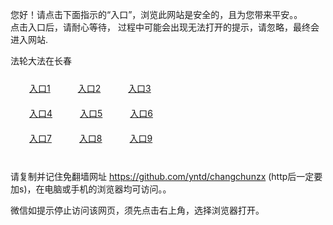 您好！请点击下面指示的“入口”，浏览此网站是安全的，且为您带来平安。。 <br/>
点击入口后，请耐心等待， 过程中可能会出现无法打开的提示，请忽略，最终会进入网站. </br>

法轮大法在长春<br/>
<div style="padding:10px"><a style="margin:20px" target="_blank" href="https://do76a94dkw0at.cloudfront.net/2Qpsp?mwofydvy" id="ccLink1" rel="nofollow">入口1</a> <a target="_blank" style="margin:20px" href="https://d32dc2v0aouzjv.cloudfront.net/2Qpsp?kpdgbcrs" id="ccLink2" rel="nofollow">入口2</a> <a style="margin:20px" target="_blank" href="https://d2rzh8m7m2iqfq.cloudfront.net/2Qpsp?wmenm" id="ccLink3" rel="nofollow">入口3</a></div>

<div style="padding:10px" ><a style="margin:20px" target="_blank" href="https://do76a94dkw0at.cloudfront.net/2Qpsp?mwofydvy" id="ccLink4" rel="nofollow">入口4</a> <a style="margin:20px" href="https://d32dc2v0aouzjv.cloudfront.net/2Qpsp?kpdgbcrs" target="_blank" id="ccLink5" rel="nofollow">入口5</a> <a style="margin:20px" href="https://d2rzh8m7m2iqfq.cloudfront.net/2Qpsp?wmenm" target="_blank" id="ccLink6" rel="nofollow">入口6</a></div>

<div style="padding:10px"><a style="margin:20px" target="_blank" href="https://do76a94dkw0at.cloudfront.net/2Qpsp?mwofydvy" id="ccLink7" rel="nofollow">入口7</a> <a style="margin:20px" href="https://d32dc2v0aouzjv.cloudfront.net/2Qpsp?kpdgbcrs" target="_blank" id="ccLink8" rel="nofollow">入口8</a> <a style="margin:20px" target="_blank" href="https://d2rzh8m7m2iqfq.cloudfront.net/2Qpsp?wmenm" id="ccLink9" rel="nofollow">入口9</a></div>

<br/>



请复制并记住免翻墙网址 https://github.com/yntd/changchunzx (http后一定要加s)，在电脑或手机的浏览器均可访问。。<br/>

微信如提示停止访问该网页，须先点击右上角，选择浏览器打开。
